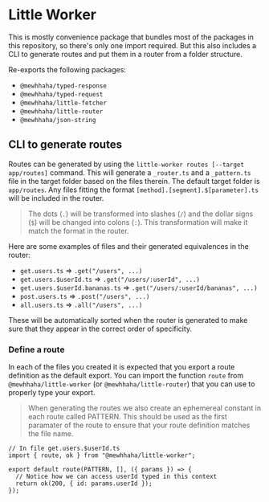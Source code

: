 # Little Worker

This is mostly convenience package that bundles most of the packages in this repository, so there's only one import required. But this also includes a CLI to generate routes and put them in a router from a folder structure.

Re-exports the following packages:

- `@mewhhaha/typed-response`
- `@mewhhaha/typed-request`
- `@mewhhaha/little-fetcher`
- `@mewhhaha/little-router`
- `@mewhhaha/json-string`

## CLI to generate routes

Routes can be generated by using the `little-worker routes [--target app/routes]` command. This will generate a `_router.ts` and a `_pattern.ts` file in the target folder based on the files therein. The default target folder is `app/routes`. Any files fitting the format `[method].[segment].$[parameter].ts` will be included in the router.

> The dots (`.`) will be transformed into slashes (`/`) and the dollar signs (`$`) will be changed into colons (`:`). This transformation will make it match the format in the router.

Here are some examples of files and their generated equivalences in the router:

- `get.users.ts` => `.get("/users", ...)`
- `get.users.$userId.ts` => `.get("/users/:userId", ...)`
- `get.users.$userId.bananas.ts` => `.get("/users/:userId/bananas", ...)`
- `post.users.ts` => `.post("/users", ...)`
- `all.users.ts` => `.all("/users", ...)`

These will be automatically sorted when the router is generated to make sure that they appear in the correct order of specificity.

### Define a route

In each of the files you created it is expected that you export a route definition as the default export. You can import the function `route` from `@mewhhaha/little-worker` (or `@mewhhaha/little-router`) that you can use to properly type your export.

> When generating the routes we also create an ephemereal constant in each route called PATTERN. This should be used as the first paramater of the route to ensure that your route definition matches the file name.

```tsx
// In file get.users.$userId.ts
import { route, ok } from "@mewhhaha/little-worker";

export default route(PATTERN, [], ({ params }) => {
  // Notice how we can access userId typed in this context
  return ok(200, { id: params.userId });
});
```
